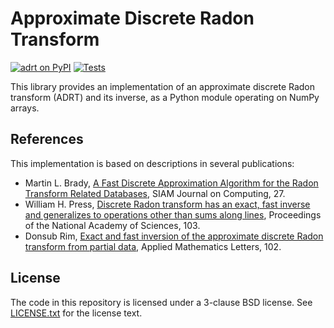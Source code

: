# Approximate Discrete Radon Transform

[![adrt on PyPI](https://img.shields.io/pypi/v/adrt)][adrtpypi]
[![Tests](https://github.com/karlotness/adrt/workflows/Tests/badge.svg)][ghtest]

This library provides an implementation of an approximate discrete
Radon transform (ADRT) and its inverse, as a Python module operating
on NumPy arrays.

## References

This implementation is based on descriptions in several publications:
- Martin L. Brady, [A Fast Discrete Approximation Algorithm for the Radon Transform Related Databases][brady98], SIAM Journal on Computing, 27.
- William H. Press, [Discrete Radon transform has an exact, fast inverse and generalizes to operations other than sums along lines][press06], Proceedings of the National Academy of Sciences, 103.
- Donsub Rim, [Exact and fast inversion of the approximate discrete Radon transform from partial data][rim20], Applied Mathematics Letters, 102.

## License

The code in this repository is licensed under a 3-clause BSD license.
See [LICENSE.txt](LICENSE.txt) for the license text.

[adrtpypi]: https://pypi.org/project/adrt/
[ghtest]: https://github.com/karlotness/adrt/actions
[brady98]: https://doi.org/10.1137/S0097539793256673
[press06]: https://doi.org/10.1073/pnas.0609228103
[rim20]: https://doi.org/10.1016/j.aml.2019.106159
